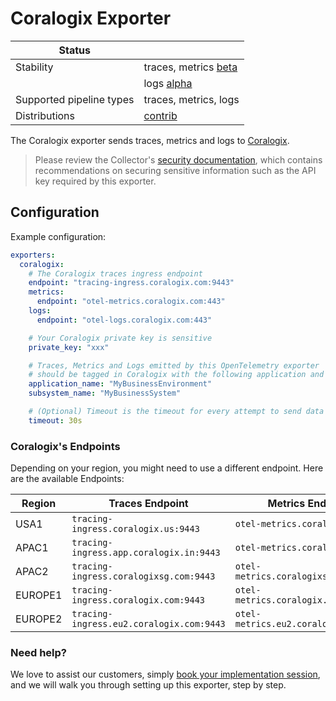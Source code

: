 # Coralogix Exporter

| Status                   |                        |
| ------------------------ |----------------------- |
| Stability                | traces, metrics [beta] |
|                          | logs [alpha]           |
| Supported pipeline types | traces, metrics, logs  |
| Distributions            | [contrib]              |

The Coralogix exporter sends traces, metrics and logs to [Coralogix](https://coralogix.com/).

> Please review the Collector's [security
> documentation](https://github.com/open-telemetry/opentelemetry-collector/blob/main/docs/security.md),
> which contains recommendations on securing sensitive information such as the
> API key required by this exporter.

## Configuration

Example configuration:
```yaml
exporters:
  coralogix:
    # The Coralogix traces ingress endpoint
    endpoint: "tracing-ingress.coralogix.com:9443"
    metrics:
      endpoint: "otel-metrics.coralogix.com:443"
    logs:
      endpoint: "otel-logs.coralogix.com:443"

    # Your Coralogix private key is sensitive
    private_key: "xxx"

    # Traces, Metrics and Logs emitted by this OpenTelemetry exporter 
    # should be tagged in Coralogix with the following application and subsystem names
    application_name: "MyBusinessEnvironment"
    subsystem_name: "MyBusinessSystem"

    # (Optional) Timeout is the timeout for every attempt to send data to the backend.
    timeout: 30s
```
### Coralogix's Endpoints 

Depending on your region, you might need to use a different endpoint. Here are the available Endpoints:

| Region  | Traces Endpoint                          | Metrics Endpoint                     | Logs Endpoint                     |
|---------|------------------------------------------|------------------------------------- | --------------------------------- |
| USA1    | `tracing-ingress.coralogix.us:9443`      | `otel-metrics.coralogix.us:443`      | `otel-logs.coralogix.us:443`      |
| APAC1   | `tracing-ingress.app.coralogix.in:9443`  | `otel-metrics.coralogix.in:443`      | `otel-logs.coralogix.in:443`      | 
| APAC2   | `tracing-ingress.coralogixsg.com:9443`   | `otel-metrics.coralogixsg.com:443`   | `otel-logs.coralogixsg.com:443`   |
| EUROPE1 | `tracing-ingress.coralogix.com:9443`     | `otel-metrics.coralogix.com:443`     | `otel-logs.coralogix.com:443`     |
| EUROPE2 | `tracing-ingress.eu2.coralogix.com:9443` | `otel-metrics.eu2.coralogix.com:443` | `otel-logs.eu2.coralogix.com:443` |

### Need help?
We love to assist our customers, simply [book your implementation session](https://calendly.com/info-coralogix/implementation),
and we will walk you through setting up this exporter, step by step.

[alpha]:https://github.com/open-telemetry/opentelemetry-collector#alpha
[beta]:https://github.com/open-telemetry/opentelemetry-collector#beta
[contrib]:https://github.com/open-telemetry/opentelemetry-collector-releases/tree/main/distributions/otelcol-contrib
